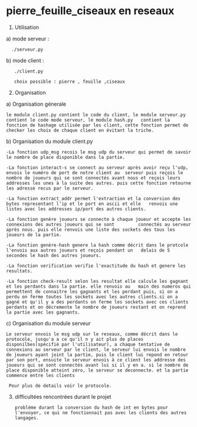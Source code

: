 # pierre_feuille_ciseaux en reseaux

1) Utilisation 
  
  a) mode serveur : 
      
      ./serveur.py

  b) mode client : 
       
       ./client.py
       
       choix possible : pierre , feuille ,ciseaux 
       


2) Organisation

  
  a) Organisation génerale
     
    le module client.py contient le code du client, le module serveur.py contient le code mode serveur, le module hash.py   contient la fonction de hashage utilisée par les client, cette fonction permet de checker les choix de chaque client en évitant la triche.
     
  b) Organisation du module client.py 
     
    -La fonction udp_msg recois le msg udp du serveur qui permet de savoir le nombre de place disponible dans la partie.
     
    -La fonction interact-s se connect au serveur après avoir reçu l'udp, envois le numéro de port de notre client au  serveur puis reçois le nombre de joueurs qui se sont connectés avant nous et reçois leurs addresses les unes à la suite des autres. puis cette fonction retourne les adresse recus par le serveur.
     
    -La fonction extract_addr permet l'extraction et la conversion des bytes representant l'ip et le port en ascii et elle   renvois une listes avec les addresses ip/port des autres clients.
     
    -La fonction genère joueurs se connecte à chaque joueur et accepte les connexions des autres joueurs qui se sont         connectés au serveur après nous. puis elle renvois une liste des sockets des tous les joueurs de la partie.
     
    -La fonction genère-hash genere la hash comme décrit dans le protcole l'envois aux autres joueurs et reçois pendant un   delais de 5 secondes le hash des autres joueurs.
     
    -La fonction verification verifie l'exactitude du hash et genere les resultats.
     
    -La fonction check-result selon les resultat elle calcule les gagnant et les perdants dans la partie. elle renvois au   main des numeros qui permettent de connaitre les gagnants et les perdant puis, si on a perdu on ferme toutes les sockets avec les autres clients.si on a gagné et qu'il y a des perdants on ferme les sockets avec ces clients perdants et on décremente le nombre de joueurs restant et on reprend la partie avec les gagnants.
  
  c) Organisation du module serveur
     
    Le serveur envois le msg udp sur le reseaux, comme décrit dans le protocole, jusqu'a a ce qu'il n y ait plus de places   disponilbes(spécifié par l'utilisateur), a chaque tentative de connexions au serveur par le client, le serveur lui envois le nombre de joueurs ayant joint la partie, puis le client lui repond en retour par son port, ensuite le serveur envois à ce client les addresse des joueurs qui se sont connectés avant lui si il y en a. si le nombre de place disponible atteint zéro, le serveur se deconnecte. et la partie commence entre les clients
     
     Pour plus de details voir le protocole.
     
3) difficultées rencontrées durant le projet 
  
       problème durant la conversion du hash de int en bytes pour l'envoyer, ce qui ne fonctionnait pas avec les clients des autres langages.
        
     
     
  
     
       
   

